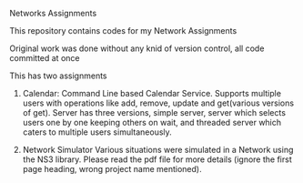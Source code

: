 Networks Assignments

This repository contains codes for my Network Assignments

Original work was done without any knid of version control, all code committed at once

This has two assignments

1. Calendar: 
	Command Line based Calendar Service. Supports multiple users with operations like add, remove, update and get(various versions of get).
	Server has three versions, simple server, server which selects users one by one keeping others on wait, and threaded server which caters to multiple users simultaneously. 
	
2. Network Simulator
	Various situations were simulated in a Network using the NS3 library. 
	Please read the pdf file for more details (ignore the first page heading, wrong project name mentioned). 
		
